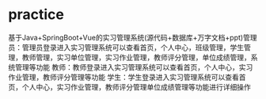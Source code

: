# practice
基于Java+SpringBoot+Vue的实习管理系统(源代码+数据库+万字文档+ppt)管理员：管理员登录进入实习管理系统可以查看首页，个人中心，班级管理，学生管理，教师管理，实习单位管理，实习作业管理，教师评分管理，单位成绩管理，系统管理等功能  教师：教师登录进入实习管理系统可以查看首页，个人中心，实习作业管理，教师评分管理等功能  学生：学生登录进入实习管理系统可以查看首页，个人中心，实习作业管理，教师评分管理单位成绩管理等功能进行详细操作
